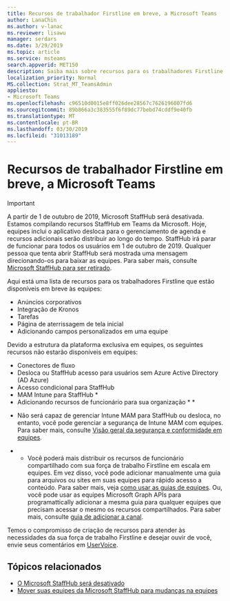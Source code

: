 ```yaml
---
title: Recursos de trabalhador Firstline em breve, a Microsoft Teams
author: LanaChin
ms.author: v-lanac
ms.reviewer: lisawu
manager: serdars
ms.date: 3/29/2019
ms.topic: article
ms.service: msteams
search.appverid: MET150
description: Saiba mais sobre recursos para os trabalhadores Firstline que estão em breve, a Microsoft Teams.
localization_priority: Normal
MS.collection: Strat_MT_TeamsAdmin
appliesto:
- Microsoft Teams
ms.openlocfilehash: c96510d0015e8ff026dee28567c7626196007fd6
ms.sourcegitcommit: 89b866a3c383555f6f89dc77bebd74cddf9e40fb
ms.translationtype: MT
ms.contentlocale: pt-BR
ms.lasthandoff: 03/30/2019
ms.locfileid: "31013189"
---
```

# <a name="firstline-worker-features-coming-soon-to-microsoft-teams"></a>Recursos de trabalhador Firstline em breve, a Microsoft Teams

> [!IMPORTANT]
> A partir de 1 de outubro de 2019, Microsoft StaffHub será desativada. Estamos compilando recursos StaffHub em Teams da Microsoft. Hoje, equipes inclui o aplicativo desloca para o gerenciamento de agenda e recursos adicionais serão distribuir ao longo do tempo. StaffHub irá parar de funcionar para todos os usuários em 1 de outubro de 2019. Qualquer pessoa que tenta abrir StaffHub será mostrada uma mensagem direcionando-os para baixar as equipes. Para saber mais, consulte [Microsoft StaffHub para ser retirado](microsoft-staffhub-to-be-retired.md).

Aqui está uma lista de recursos para os trabalhadores Firstline que estão disponíveis em breve às equipes:

- Anúncios corporativos
- Integração de Kronos
- Tarefas
- Página de aterrissagem de tela inicial
- Adicionando campos personalizados em uma equipe

Devido a estrutura da plataforma exclusiva em equipes, os seguintes recursos não estarão disponíveis em equipes:

- Conectores de fluxo
- Desloca ou StaffHub acesso para usuários sem Azure Active Directory (AD Azure)
- Acesso condicional para StaffHub
- MAM Intune para StaffHub *
- Adicionando recursos de funcionário para sua organização * *

* Não será capaz de gerenciar Intune MAM para StaffHub ou desloca, no entanto, você pode gerenciar a segurança de Intune MAM com equipes. Para saber mais, consulte [Visão geral da segurança e conformidade em equipes](../../security-compliance-overview.md).

* * Você poderá mais distribuir os recursos de funcionário compartilhado com sua força de trabalho Firstline em escala em equipes. Em vez disso, você pode adicionar manualmente uma guia para arquivos ou sites em suas equipes para rápido acesso a conteúdo. Para saber mais, veja [como usar as guias de equipes](https://office365adoption.com/microsoft-teams-tabs/). Ou, você pode usar as equipes Microsoft Graph APIs para programattically adicionar a mesma guia para qualquer equipes que precisam acessar o mesmo os recursos compartilhados. Para saber mais, consulte [guia de adicionar a canal](https://docs.microsoft.com/graph/api/teamstab-add?view=graph-rest-1.0).

Temos o compromisso de criação de recursos para atender às necessidades da sua força de trabalho Firstline e desejar ouvir de você, envie seus comentários em [UserVoice](https://microsoftteams.uservoice.com/forums/555103-public-preview/category/182881-developer-platform).

## <a name="related-topics"></a>Tópicos relacionados

- [O Microsoft StaffHub será desativado](microsoft-staffhub-to-be-retired.md)
- [Mover suas equipes da Microsoft StaffHub para mudanças na equipes](move-staffhub-teams-to-shifts-in-teams.md)